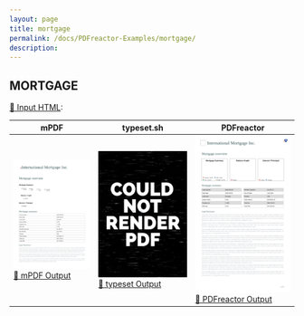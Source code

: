 ```yaml
---
layout: page
title: mortgage
permalink: /docs/PDFreactor-Examples/mortgage/
description: 
---
```




## MORTGAGE

[📄 Input HTML](/html/PDFreactor%20Examples/mortgage/mortgage.html):

| mPDF | typeset.sh | PDFreactor |
|---------|---------|---------|
| ![mPDF Preview](mpdf__html_PDFreactor_Examples_mortgage_mortgage.html.png) [📕 mPDF Output](mpdf__html_PDFreactor_Examples_mortgage_mortgage.html.pdf) | ![typeset Preview](typeset__html_PDFreactor_Examples_mortgage_mortgage.html.png) [📕 typeset Output](typeset__html_PDFreactor_Examples_mortgage_mortgage.html.pdf) | ![PDFreactor Preview](pdfreactor__html_PDFreactor_Examples_mortgage_mortgage.html.png) [📕 PDFreactor Output](pdfreactor__html_PDFreactor_Examples_mortgage_mortgage.html.pdf)


